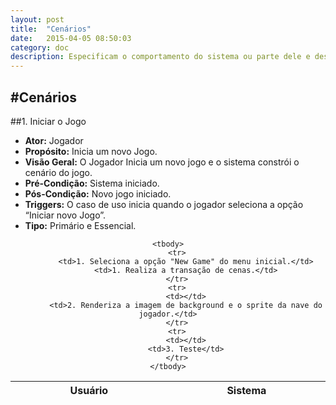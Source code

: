 ```yaml
---
layout: post
title:  "Cenários"
date:   2015-04-05 08:50:03
category: doc
description: Especificam o comportamento do sistema ou parte dele e descrevem a funcionalidade do sistema desempenhada pelos atores.
---
```


#Cenários
---

##1. Iniciar o Jogo

* **Ator:** Jogador
* **Propósito:** Inicia um novo Jogo.
* **Visão Geral:** O Jogador Inicia um novo jogo e o sistema constrói o cenário do jogo.
* **Pré-Condição:** Sistema iniciado.
* **Pós-Condição:** Novo jogo iniciado.
* **Triggers:** O caso de uso inicia quando o jogador seleciona a opção “Iniciar novo Jogo”.
* **Tipo:** Primário e Essencial.


<center><table>
    <thead>
        <tr>
            <th width="300">Usuário</th>
            <th width="300">Sistema</th>
        </tr>
    </thead>

    <tbody>
        <tr>
            <td>1. Seleciona a opção "New Game" do menu inicial.</td>
            <td>1. Realiza a transação de cenas.</td>
        </tr>
        <tr>
            <td></td>
            <td>2. Renderiza a imagem de background e o sprite da nave do jogador.</td>
        </tr>
        <tr>
            <td></td>
            <td>3. Teste</td>
        </tr>
    </tbody>
</table></center>